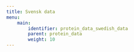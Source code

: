 ```yaml
---
title: Svensk data
menu:
    main:
        identifier: protein_data_swedish_data
        parent: protein_data
        weight: 10
---
```

